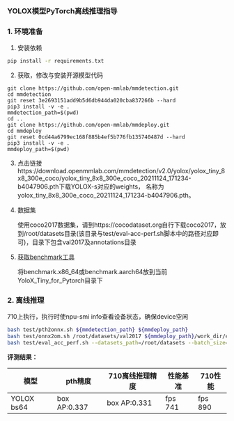 ###  YOLOX模型PyTorch离线推理指导

### 1. 环境准备

1. 安装依赖

```bash
pip install -r requirements.txt
```

2. 获取，修改与安装开源模型代码

```
git clone https://github.com/open-mmlab/mmdetection.git
cd mmdetection
git reset 3e2693151add9b5d6db944da020cba837266b --hard
pip3 install -v -e .
mmdetection_path=$(pwd)
cd ..
git clone https://github.com/open-mmlab/mmdeploy.git
cd mmdeploy
git reset 0cd44a6799ec168f885b4ef5b776fb135740487d --hard
pip3 install -v -e .
mmdeploy_path=$(pwd)
```

3. 点击链接https://download.openmmlab.com/mmdetection/v2.0/yolox/yolox_tiny_8x8_300e_coco/yolox_tiny_8x8_300e_coco_20211124_171234-b4047906.pth下载YOLOX-s对应的weights， 名称为yolox_tiny_8x8_300e_coco_20211124_171234-b4047906.pth。

4. 数据集

   使用coco2017数据集，请到https://cocodataset.org自行下载coco2017，放到/root/datasets目录(该目录与test/eval-acc-perf.sh脚本中的路径对应即可)，目录下包含val2017及annotations目录

5. [获取benchmark工具](https://gitee.com/ascend/cann-benchmark/tree/master/infer)

   将benchmark.x86_64或benchmark.aarch64放到当前YoloX_Tiny_for_Pytorch目录下

### 2. 离线推理

710上执行，执行时使npu-smi info查看设备状态，确保device空闲

```bash
bash test/pth2onnx.sh ${mmdetection_path} ${mmdeploy_path}
bash test/onnx2om.sh /root/datasets/val2017 ${mmdeploy_path}/work_dir/end2end.onnx yoloxint8.onnx Ascend710
bash test/eval_acc_perf.sh --datasets_path=/root/datasets --batch_size=64 --mmdetection_path=${mmdetection_path}
```

**评测结果：**

| 模型        | pth精度   | 710离线推理精度 | 性能基准  | 710性能 |
| ----------- | --------- | --------------- | --------- | ------- |
| YOLOX bs64 | box AP:0.337 | box AP:0.331 | fps 741 | fps 890 |




